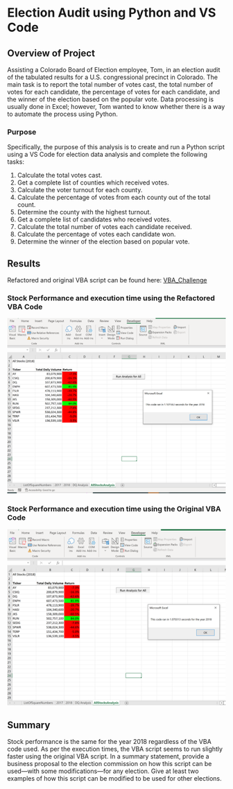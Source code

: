 # Election Audit using Python and VS Code

## **Overview of Project**
Assisting a Colorado Board of Election employee, Tom, in an election audit of the tabulated results for a U.S. congressional precinct in Colorado. The main task is to report the total number of votes cast, the total number of votes for each candidate, the percentage of votes for each candidate, and the winner of the election based on the popular vote. Data processing is usually done in Excel; however, Tom wanted to know whether there is a way to automate the process using Python. 

### Purpose
Specifically, the purpose of this analysis is to create and run a Python script using a VS Code for election data analysis and complete the following tasks: 

1. Calculate the total votes cast.
2. Get a complete list of counties which received votes. 
3. Calculate the voter turnout for each county.
4. Calculate the percentage of votes from each county out of the total count.
5. Determine the county with the highest turnout.
6. Get a complete list of candidates who received votes. 
7. Calculate the total number of votes each candidate received.
8. Calculate the percentage of votes each candidate won.
9. Determine the winner of the election based on popular vote.



## **Results**
Refactored and original VBA script can be found here:
[VBA_Challenge](https://github.com/MSF2141/stock-analysis/blob/df71324ba2be48367c9bef26d1e495ddf80cc07d/VBA_Challenge.zip)


### Stock Performance and execution time using the Refactored VBA Code
![VBA_Challenge_2018_refactored](https://github.com/MSF2141/stock-analysis/blob/9f3766bcac3e77ec054fa10f6a1a70b20d7aaa3e/Resources/VBA_Challenge_2018_refactored.png)


### Stock Performance and execution time using the Original VBA Code
![VBA_Challenge_2018](https://github.com/MSF2141/stock-analysis/blob/f27bbee436474c9576185c06c1e3417b5b643aac/Resources/VBA_Challenge_2018.png)

 
## **Summary**
Stock performance is the same for the year 2018 regardless of the VBA code used. As per the execution times, the VBA script seems to run slightly faster using the original VBA script. 
In a summary statement, provide a business proposal to the election commission on how this script can be used—with some modifications—for any election. Give at least two examples of how this script can be modified to be used for other elections.

